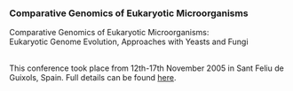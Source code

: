### Comparative Genomics of Eukaryotic Microorganisms

Comparative Genomics of Eukaryotic Microorganisms:\
Eukaryotic Genome Evolution, Approaches with Yeasts and Fungi

\
This conference took place from 12th-17th November 2005 in Sant Feliu de
Guixols, Spain. Full details can be found
[here](http://www.esf.org/index.php?id=940).
